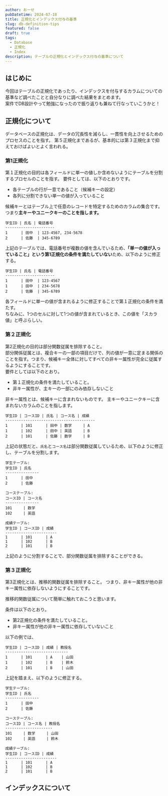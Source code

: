 ```yaml
---
author: おーせ
pubDatetime: 2024-07-18
title: 正規化とインデックス付与の基準
slug: db-definition-tips
featured: false
draft: true
tags:
  - Database
  - 正規化
  - Index
description: テーブルの正規化とインデックス付与の基準について
---
```


## はじめに
今回はテーブルの正規化であったり、インデックスを付与するカラムについての基準など調べたことと自分なりに調べた結果をまとめます。<br />
案件でDB設計やって勉強になったので振り返りも兼ねて行なっていこうかと！

## 正規化について
データベースの正規化は、データの冗長性を減らし、一貫性を向上させるためのプロセスのことを指す。
第５正規化まであるが、基本的には第３正規化まで抑えておけばよいとよく言われる。

### 第1正規化
第１正規化の目的は各フィールドに単一の値しか含めないようにテーブルを分割するプロセルのことを指す。
要件としては、以下のとおりです。
- 各テーブルの行が一意であること（候補キーの設定）
- 各列に分割できない単一の値が入っていること

候補キーとはテーブル上で任意のレコードを特定するためのカラムの集合です。
つまり**主キーやユニークキーのことを指します。**


```plaintext
学生ID | 氏名 | 電話番号
----------------------
1      | 田中  | 123-4567, 234-5678
2      | 佐藤  | 345-6789
```
上記のテーブルでは、電話番号が複数の値を含んでいるため、**「単一の値が入っていること」という第1正規化の条件を満たしていない**ため、以下のように修正する。

```plaintext
学生ID | 氏名 | 電話番号
----------------------
1      | 田中  | 123-4567
1      | 田中  | 234-5678
2      | 佐藤  | 345-6789

```
各フィールドに単一の値が含まれるように修正することで第１正規化の条件を満たす。<br />
ちなみに、1つのセルに対して1つの値が含まれているとき、この値を「スカラ値」と呼ぶらしい。
### 第２正規化
第2正規化の目的は部分関数従属を排除すること。<br />
部分関係従属とは、複合キーの一部の項目だけで、列の値が一意に定まる関係のことを指す。つまり、候補キー全体に対してすべての非キー属性が完全に従属するようにすることです。<br />
要件としては以下のとおり。<br />

- 第１正規化の条件を満たしていること。
- 非キー属性が、主キーの一部にのみ依存しないこと

非キー属性とは、候補キーに含まれないものです。
主キーやユニークキーに含まれないカラムのことを指します。

```plaintext
学生ID | コースID | 氏名 | コース名 | 成績
----------------------------------------
1      | 101      | 田中 | 数学     | A
1      | 102      | 田中 | 英語     | B
2      | 101      | 佐藤 | 数学     | B
```

上記の状態だと、`氏名`と`コース名`は部分関数従属しているため、以下のように修正し、テーブルを分割します。
```plaintext
学生テーブル:
学生ID | 氏名
---------------
1      | 田中
2      | 佐藤

コーステーブル:
コースID | コース名
---------------
101     | 数学
102     | 英語

成績テーブル:
学生ID | コースID | 成績
-----------------------
1      | 101      | A
1      | 102      | B
2      | 101      | B

```

上記のように分割することで、部分関数従属を排除することができる。
### 第３正規化
第3正規化とは、推移的関数従属を排除すること。
つまり、非キー属性が他の非キー属性に依存しないようにすることです。

推移的関数従属について簡単に触れておこうと思います。


条件は以下のとおり。
- 第2正規化の条件を満たしていること。
- 非キー属性が他の非キー属性に依存していないこと

以下の例では、
```plaintext
学生ID | コースID | 成績 | 教授名
----------------------------
1      | 101      | A    | 山田
1      | 102      | B    | 鈴木
2      | 101      | B    | 山田
```

上記を踏まえ、以下のように修正する。
```plaintext
学生テーブル:
学生ID | 氏名
---------------
1      | 田中
2      | 佐藤

コーステーブル:
コースID | コース名 | 教授名
---------------------
101     | 数学     | 山田
102     | 英語     | 鈴木

成績テーブル:
学生ID | コースID | 成績
-----------------------
1      | 101      | A
1      | 102      | B
2      | 101      | B

```

## インデックスについて
